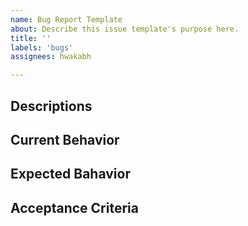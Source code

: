 ```yaml
---
name: Bug Report Template
about: Describe this issue template's purpose here.
title: ''
labels: 'bugs'
assignees: hwakabh

---
```


## Descriptions


## Current Behavior


## Expected Bahavior


## Acceptance Criteria

